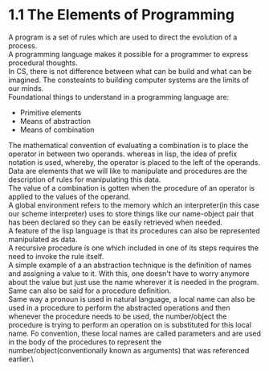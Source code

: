 # 1.1 The Elements of Programming

A program is a set of rules which are used to direct the evolution of a process.\
A programming language makes it possible for a programmer to express procedural thoughts.\
In CS, there is not difference between what can be build and what can be imagined. The consteaints to building computer systems are the limits of our minds.\
Foundational things to understand in a programming language are:
- Primitive elements
- Means of abstraction
- Means of combination

The mathematical convention of evaluating a combination is to place the operator in between two operands. whereas in lisp, the idea of prefix notation is used, whereby, the operator is placed to the left of the operands.\
Data are elements that we will like to manipulate and procedures are the description of rules for manipulating this data.\
The value of a combination is gotten when the procedure of an operator is applied to the values of the operand.\
A global environment refers to the memory which an interpreter(in this case our scheme interpreter) uses to store things like our name-object pair that has been declared so they can be easily retrieved when needed.\
A feature of the lisp language is that its procedures can also be represented manipulated as data.\
A recursive procedure is one which included in one of its steps requires the need to invoke the rule itself.\
A simple example of a an abstraction technique is the definition of names and assigning a value to it. With this, one doesn't have to worry anymore about the value but just use the name wherever it is needed in the program. Same can also be said for a procedure definition.\
Same way a pronoun is used in natural language, a local name can also be used in a procedure to perform the abstracted operations and then whenever the procedure needs to be used, the number/object the procedure is trying to perform an operation on is substituted for this local name. Fo convention, these local names are called parameters and are used in the body of the procedures to represent the number/object(conventionally known as arguments) that was referenced earlier.\

